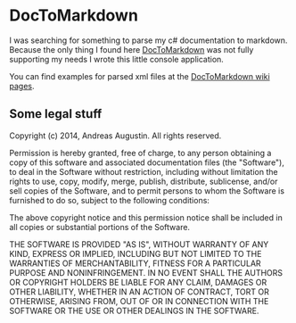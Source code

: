 DocToMarkdown
=============
I was searching for something to parse my c# documentation to markdown. 
Because the only thing I found here [DocToMarkdown](https://gist.github.com/lontivero/593fc51f1208555112e0) was not fully supporting my needs I wrote this little console application.

You can find examples for parsed xml files at the [DocToMarkdown wiki pages](https://github.com/AndreasAugustin/DocToMarkdown/wiki).

## Some legal stuff ##

Copyright (c) 2014, Andreas Augustin. All rights reserved.

Permission is hereby granted, free of charge, to any person obtaining a copy
of this software and associated documentation files (the "Software"), to deal
in the Software without restriction, including without limitation the rights
to use, copy, modify, merge, publish, distribute, sublicense, and/or sell
copies of the Software, and to permit persons to whom the Software is
furnished to do so, subject to the following conditions:

The above copyright notice and this permission notice shall be included in all
copies or substantial portions of the Software.

THE SOFTWARE IS PROVIDED "AS IS", WITHOUT WARRANTY OF ANY KIND, EXPRESS OR
IMPLIED, INCLUDING BUT NOT LIMITED TO THE WARRANTIES OF MERCHANTABILITY,
FITNESS FOR A PARTICULAR PURPOSE AND NONINFRINGEMENT. IN NO EVENT SHALL THE
AUTHORS OR COPYRIGHT HOLDERS BE LIABLE FOR ANY CLAIM, DAMAGES OR OTHER
LIABILITY, WHETHER IN AN ACTION OF CONTRACT, TORT OR OTHERWISE, ARISING FROM,
OUT OF OR IN CONNECTION WITH THE SOFTWARE OR THE USE OR OTHER DEALINGS IN THE
SOFTWARE.
